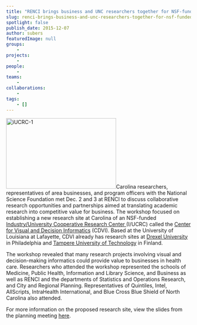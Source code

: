 ```yaml
---
title: "RENCI brings business and UNC researchers together for NSF-funded workshop"
slug: renci-brings-business-and-unc-researchers-together-for-nsf-funded-workshop
spotlight: false
publish_date: 2015-12-07
author: subers
featuredImage: null
groups:
    - 
projects:
    - 
people:
    - 
teams: 
    - 
collaborations:
    - 
tags:
    - []
---
```

<p class="p1"><span class="s1"><a href="http://renci.org/wp-content/uploads/2015/12/iUCRC-1.jpg"><img class="alignright size-medium wp-image-15234" src="http://renci.org/wp-content/uploads/2015/12/iUCRC-1-300x192.jpg" alt="iUCRC-1" width="300" height="192" /></a>Carolina researchers, representatives of area
businesses, and program officers with the National Science Foundation met Dec. 2 and 3 at RENCI to discuss collaborative research opportunities and partnerships aimed at translating academic research into competitive value for business. The workshop focused on establishing a new research site at Carolina of an NSF-funded <a href="http://www.nsf.gov/eng/iip/iucrc/home.jsp" target="_blank">Industry/University Cooperative Research Center </a>(I/UCRC) called the <a href="http://www.nsfcvdi.org/" target="_blank">Center for Visual and Decision Informatics</a> (CDVI). Based at the University of Louisiana at Lafayette, CDVI already has research sites at <a href="http://drexel.edu/cci/research/centers-institutes/CVDI/" target="_blank">Drexel University</a> in Philadelphia and <a href="http://www.tut.fi/en/about-tut/news-and-events/tut-joins-the-nsf-center-devoted-to-challenges-of-big-data-p094392c2" target="_blank">Tampere University of Technology</a> in Finland. </span></p>
<p class="p1"><!--more--></p>
<p class="p1"><span class="s1">The workshop revealed that many research projects involving visual and decision-making informatics could provide value to businesses in health care. Researchers who attended the workshop represented the schools of Medicine, Public Health, Information and Library Science, and Business as well as RENCI and the departments of Statistics and Operations Research, and City and Regional Planning. Representatives of Quintiles, Intel, AllScripts, IntraHealth International, and Blue Cross Blue Shield of North Carolina also attended.</span></p>
<p class="p1"><span class="s1">For more information on the proposed research site, view the slides from the planning meeting <a href="http://iucrc.renci.org/current-workshop/" target="_blank">here</a>.</span></p>
